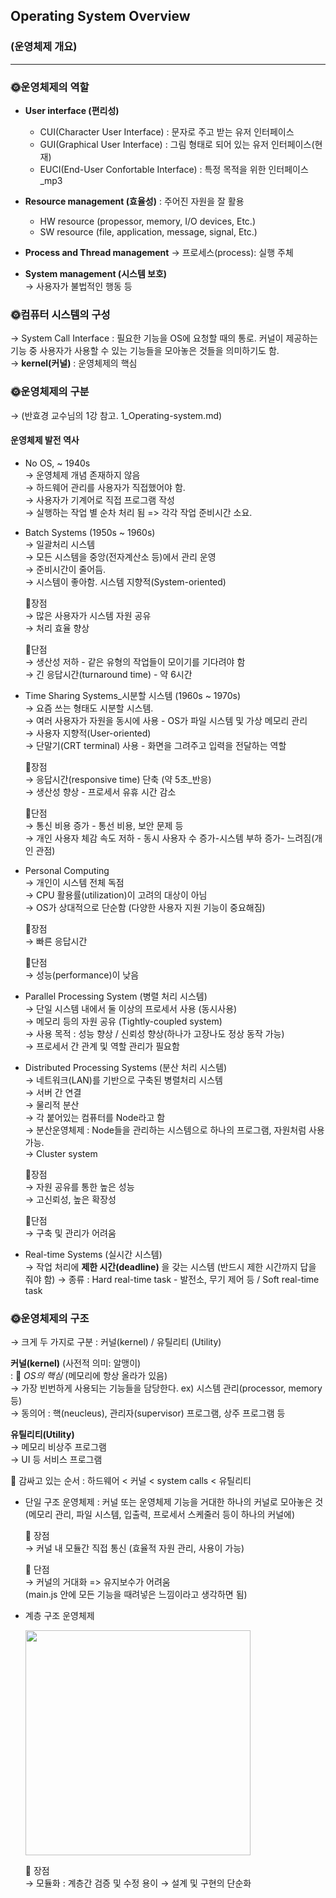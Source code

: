## Operating System Overview

### (운영체제 개요)

---

### 🌞운영체제의 역할

- **User interface (편리성)**

  - CUI(Character User Interface) : 문자로 주고 받는 유저 인터페이스
  - GUI(Graphical User Interface) : 그림 형태로 되어 있는 유저 인터페이스(현재)
  - EUCI(End-User Confortable Interface) : 특정 목적을 위한 인터페이스\_mp3

- **Resource management (효율성)** : 주어진 자원을 잘 활용

  - HW resource (propessor, memory, I/O devices, Etc.)
  - SW resource (file, application, message, signal, Etc.)

- **Process and Thread management**
  → 프로세스(process): 실행 주체

- **System management (시스템 보호)**  
  → 사용자가 불법적인 행동 등

### 🌞컴퓨터 시스템의 구성

→ System Call Interface : 필요한 기능을 OS에 요청할 때의 통로. 커널이 제공하는 기능 중 사용자가 사용할 수 있는 기능들을 모아놓은 것들을 의미하기도 함.  
→ **kernel(커널)** : 운영체제의 핵심

### 🌞운영체제의 구분

→ (반효경 교수님의 1강 참고. 1_Operating-system.md)

#### 운영체제 발전 역사

- No OS, ~ 1940s  
  → 운영체제 개념 존재하지 않음  
  → 하드웨어 관리를 사용자가 직접했어야 함.  
  → 사용자가 기계어로 직접 프로그램 작성  
  → 실행하는 작업 별 순차 처리 됨 => 각각 작업 준비시간 소요.

- Batch Systems (1950s ~ 1960s)  
  → 일괄처리 시스템  
  → 모든 시스템을 중앙(전자계산소 등)에서 관리 운영  
  → 준비시간이 줄어듬.  
  → 시스템이 좋아함. 시스템 지향적(System-oriented)

  💖장점  
   → 많은 사용자가 시스템 자원 공유  
   → 처리 효율 향상

  👹단점  
   → 생산성 저하 - 같은 유형의 작업들이 모이기를 기다려야 함  
   → 긴 응답시간(turnaround time) - 약 6시간

- Time Sharing Systems\_시분할 시스템 (1960s ~ 1970s)  
  → 요즘 쓰는 형태도 시분할 시스템.  
  → 여러 사용자가 자원을 동시에 사용 - OS가 파일 시스템 및 가상 메모리 관리  
  → 사용자 지향적(User-oriented)  
  → 단말기(CRT terminal) 사용 - 화면을 그려주고 입력을 전달하는 역할

  💖장점  
   → 응답시간(responsive time) 단축 (약 5초\_반응)  
   → 생산성 향상 - 프로세서 유휴 시간 감소

  👹단점  
   → 통신 비용 증가 - 통선 비용, 보안 문제 등  
   → 개인 사용자 체감 속도 저하 - 동시 사용자 수 증가-시스템 부하 증가- 느려짐(개인 관점)

- Personal Computing  
  → 개인이 시스템 전체 독점  
  → CPU 활용률(utilization)이 고려의 대상이 아님  
  → OS가 상대적으로 단순함 (다양한 사용자 지원 기능이 중요해짐)

  💖장점  
   → 빠른 응답시간

  👹단점  
   → 성능(performance)이 낮음

- Parallel Processing System (병렬 처리 시스템)  
  → 단일 시스템 내에서 둘 이상의 프로세서 사용 (동시사용)  
  → 메모리 등의 자원 공유 (Tightly-coupled system)  
  → 사용 목적 : 성능 향상 / 신뢰성 향상(하나가 고장나도 정상 동작 가능)  
  → 프로세서 간 관계 및 역할 관리가 필요함

- Distributed Processing Systems (분산 처리 시스템)  
  → 네트워크(LAN)를 기반으로 구축된 병렬처리 시스템  
  → 서버 간 연결  
  → 물리적 분산  
  → 각 붙어있는 컴퓨터를 Node라고 함  
  → 분산운영체제 : Node들을 관리하는 시스템으로 하나의 프로그램, 자원처럼 사용 가능.  
  → Cluster system

  💖장점  
   → 자원 공유를 통한 높은 성능  
   → 고신뢰성, 높은 확장성

  👹단점  
   → 구축 및 관리가 어려움

- Real-time Systems (실시간 시스템)  
  → 작업 처리에 **제한 시간(deadline)** 을 갖는 시스템 (반드시 제한 시간까지 답을 줘야 함)
  → 종류 : Hard real-time task - 발전소, 무기 제어 등 / Soft real-time task

### 🌞운영체제의 구조

→ 크게 두 가지로 구분 : 커널(kernel) / 유틸리티 (Utility)

**커널(kernel)** (사전적 의미: 알맹이)  
: 👑 _OS의 핵심_ (메모리에 항상 올라가 있음)  
→ 가장 빈번하게 사용되는 기능들을 담당한다. ex) 시스템 관리(processor, memory 등)  
→ 동의어 : 핵(neucleus), 관리자(supervisor) 프로그램, 상주 프로그램 등

**유틸리티(Utility)**  
→ 메모리 비상주 프로그램  
→ UI 등 서비스 프로그램

🔑 감싸고 있는 순서 : 하드웨어 < 커널 < system calls < 유틸리티

- 단일 구조 운영체제
  : 커널 또는 운영체제 기능을 거대한 하나의 커널로 모아놓은 것  
  (메모리 관리, 파일 시스템, 입출력, 프로세서 스케줄러 등이 하나의 커널에)

  💖 장점  
   → 커널 내 모듈간 직접 통신 (효율적 자원 관리, 사용이 가능)

  👹 단점  
   → 커널의 거대화 => 유지보수가 어려움  
   (main.js 안에 모든 기능을 때려넣은 느낌이라고 생각하면 됨)

- 계층 구조 운영체제

  <img src="https://lh3.googleusercontent.com/proxy/LFxi-Q-Z24LaZD6xflEFbSihHGlg7vlC7lH1WbM7k44fY2OEUu7Hpn1_4pchsv1xnYPD-H3O1TPwVePVydm2O12o1hUnulOTkynMsEVInODW_XTGxvEnHCjl9QPGBI75czI9jg9mfdiGIFEtaL17uX-AX7l7b36hdlHun300XZnHzCi086MVSs-ssnp44y3eu07Q" width="360px">   
     
  💖 장점   
  → 모듈화 : 계층간 검증 및 수정 용이
  → 설계 및 구현의 단순화
